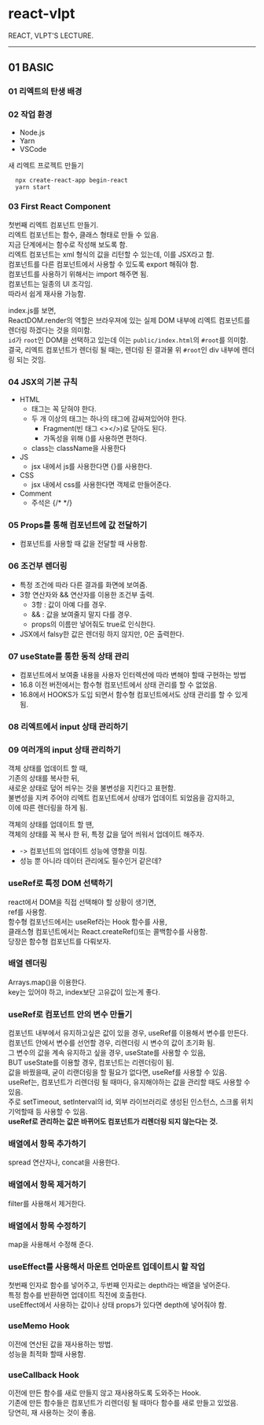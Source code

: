# react-vlpt
REACT, VLPT'S LECTURE.
  
  ---
## 01 BASIC
### 01 리엑트의 탄생 배경
  
### 02 작업 환경
- Node.js
- Yarn
- VSCode
  
새 리엑트 프로젝트 만들기
```
  npx create-react-app begin-react
  yarn start
```
  
### 03 First React Component
첫번째 리엑트 컴포넌트 만들기.  
리엑트 컴포넌트는 함수, 클래스 형태로 만들 수 있음.  
지금 단계에서는 함수로 작성해 보도록 함.  
리엑트 컴포넌트는 xml 형식의 값을 리턴할 수 있는데, 이를 JSX라고 함.  
컴포넌트를 다른 컴포넌트에서 사용할 수 있도록 export 해줘야 함.  
컴포넌트를 사용하기 위해서는 import 해주면 됨.  
컴포넌트는 일종의 UI 조각임.  
따라서 쉽게 재사용 가능함.  
  
index.js를 보면,  
ReactDOM.render의 역할은 브라우져에 있는 실제 DOM 내부에 리엑트 컴포넌트를 렌더링 하겠다는 것을 의미함.  
`id`가 `root`인 DOM을 선택하고 있는데 이는 `public/index.html`의 `#root`를 의미함.  
결국, 리엑트 컴포넌트가 렌더링 될 때는, 렌더링 된 결과물 위 `#root`인 div 내부에 렌더링 되는 것임.  
  
### 04 JSX의 기본 규칙
- HTML
  - 태그는 꼭 닫혀야 한다.
  - 두 개 이상의 태그는 하나의 태그에 감싸져있어야 한다.
    - Fragment(빈 태그 <></>)로 닫아도 된다.
    - 가독성을 위해 ()를 사용하면 편하다.
  - class는 className을 사용한다
- JS
  - jsx 내에서 js를 사용한다면 {}를 사용한다.
- CSS
  - jsx 내에서 css를 사용한다면 객체로 만들어준다.
- Comment
  - 주석은 {/* */}
  
### 05 Props를 통해 컴포넌트에 값 전달하기
- 컴포넌트를 사용할 때 값을 전달할 때 사용함.

### 06 조건부 렌더링
- 특정 조건에 따라 다른 결과를 화면에 보여줌.
- 3항 연산자와 && 연산자를 이용한 조건부 출력.
  - 3항 : 값이 아예 다를 경우.
  - && : 값을 보여줄지 말지 다를 경우.
  - props의 이름만 넣어줘도 true로 인식한다.
- JSX에서 falsy한 값은 렌더링 하지 않지만, 0은 출력한다.

### 07 useState를 통한 동적 상태 관리
- 컴포넌트에서 보여줄 내용을 사용자 인터렉션에 따라 변해야 할때 구현하는 방법
- 16.8 이전 버전에서는 함수형 컴포넌트에서 상태 관리를 할 수 없었음.
- 16.8에서 HOOKS가 도입 되면서 함수형 컴포넌트에서도 상태 관리를 할 수 있게됨.

### 08 리엑트에서 **input** 상태 관리하기

### 09 여러개의 input 상태 관리하기
객체 상태를 업데이트 할 때,  
기존의 상태를 복사한 뒤,  
새로운 상태로 덮어 씌우는 것을 불변성을 지킨다고 표현함.  
불변성을 지켜 주어야 리엑트 컴포넌트에서 상태가 업데이트 되었음을 감지하고,  
이에 따른 렌더링을 하게 됨.  
  
객체의 상태를 업데이트 할 땐,  
객체의 상태를 꼭 복사 한 뒤, 특정 값을 덮어 씌워서 업데이트 해주자.  
  
- -> 컴포넌트의 업데이트 성능에 영향을 미침.
- 성능 뿐 아니라 데이터 관리에도 필수인거 같은데?

### useRef로 특정 DOM 선택하기
react에서 DOM을 직접 선택해야 할 상황이 생기면,  
ref를 사용함.  
함수형 컴포넌드에서는 useRef라는 Hook 함수를 사용,  
클래스형 컴포넌트에서는 React.createRef()또는 콜백함수를 사용함.  
당장은 함수형 컴포넌트를 다뤄보자.  

### 배열 렌더링
Arrays.map()을 이용한다.  
key는 있어야 하고, index보단 고유값이 있는게 좋다.

### useRef로 컴포넌트 안의 변수 만들기
컴포넌트 내부에서 유지하고싶은 값이 있을 경우, useRef를 이용해서 변수를 만든다.  
컴포넌트 안에서 변수를 선언할 경우, 리렌더링 시 변수의 값이 초기화 됨.  
그 변수의 값을 계속 유지하고 싶을 경우, useState를 사용할 수 있음,  
BUT useState를 이용할 경우, 컴포넌트는 리렌더링이 됨.  
값을 바꿨을때, 굳이 리랜더링을 할 필요가 없다면, useRef를 사용할 수 있음.  
useRef는, 컴포넌트가 리렌더링 될 때마다, 유지해야하는 값을 관리할 때도 사용할 수 있음.  
주로 setTimeout, setInterval의 id, 외부 라이브러리로 생성된 인스턴스, 스크롤 위치 기억할때 등 사용할 수 있음.  
**useRef로 관리하는 값은 바뀌어도 컴포넌트가 리렌더링 되지 않는다는 것.**

### 배열에서 항목 추가하기
spread 연산자나, concat을 사용한다.

### 배열에서 항목 제거하기
filter를 사용해서 제거한다.
  
### 배열에서 항목 수정하기
map을 사용해서 수정해 준다.
  
### useEffect를 사용해서 마운트 언마운트 업데이트시 할 작업
첫번째 인자로 함수를 넣어주고, 두번째 인자로는 depth라는 배열을 넣어준다.  
특정 함수를 반환하면 업데이트 직전에 호출한다.  
useEffect에서 사용하는 값이나 상태 props가 있다면 depth에 넣어줘야 함.  
  
### useMemo Hook
이전에 연산된 값을 재사용하는 방법.  
성능을 최적화 할때 사용함.  
  
### useCallback Hook
이전에 만든 함수를 새로 만들지 않고 재사용하도록 도와주는 Hook.  
기존에 만든 함수들은 컴포넌트가 리렌더링 될 때마다 함수를 새로 만들고 있었음.  
당연히, 재 사용하는 것이 좋음.  

  